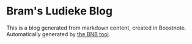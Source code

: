 # Bram's Ludieke Blog
This is a blog generated from markdown content, created in Boostnote.
Automatically generated by [the BNB tool](https://github.com/BramVer/bnb).
